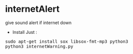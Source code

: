 # internetAlert
give sound alert if internet down

- Install Just :
<pre>
sudo apt-get install sox libsox-fmt-mp3 python3
python3 internetWarning.py
</pre>
